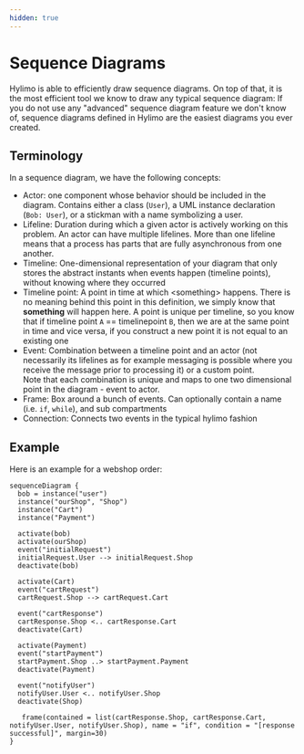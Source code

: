 ```yaml
---
hidden: true
---
```

# Sequence Diagrams

Hylimo is able to efficiently draw sequence diagrams.
On top of that, it is the most efficient tool we know to draw any typical sequence diagram:
If you do not use any "advanced" sequence diagram feature we don't know of, sequence diagrams defined in Hylimo are the easiest diagrams you ever created.

## Terminology

In a sequence diagram, we have the following concepts:
- Actor: one component whose behavior should be included in the diagram. Contains either a class (`User`), a UML instance declaration (`Bob: User`), or a stickman with a name symbolizing a user.
- Lifeline: Duration during which a given actor is actively working on this problem. An actor can have multiple lifelines. More than one lifeline means that a process has parts that are fully asynchronous from one another.
- Timeline: One-dimensional representation of your diagram that only stores the abstract instants when events happen (timeline points), without knowing where they occurred
- Timeline point: A point in time at which \<something\> happens. There is no meaning behind this point in this definition, we simply know that **something** will happen here. A point is unique per timeline, so you know that if timeline point `A` == timelinepoint `B`, then we are at the same point in time and vice versa, if you construct a new point it is not equal to an existing one
- Event: Combination between a timeline point and an actor (not necessarily its lifelines as for example messaging is possible where you receive the message prior to processing it) or a custom point.\
  Note that each combination is unique and maps to one two dimensional point in the diagram - event to actor.
- Frame: Box around a bunch of events. Can optionally contain a name (i.e. `if`, `while`), and sub compartments
- Connection: Connects two events in the typical hylimo fashion

## Example
Here is an example for a webshop order:

```hyl
sequenceDiagram {
  bob = instance("user")
  instance("ourShop", "Shop")
  instance("Cart")
  instance("Payment")

  activate(bob)
  activate(ourShop)
  event("initialRequest")
  initialRequest.User --> initialRequest.Shop
  deactivate(bob)

  activate(Cart)
  event("cartRequest")
  cartRequest.Shop --> cartRequest.Cart

  event("cartResponse")
  cartResponse.Shop <.. cartResponse.Cart
  deactivate(Cart)

  activate(Payment)
  event("startPayment")
  startPayment.Shop ..> startPayment.Payment
  deactivate(Payment)

  event("notifyUser")
  notifyUser.User <.. notifyUser.Shop
  deactivate(Shop)

   frame(contained = list(cartResponse.Shop, cartResponse.Cart, notifyUser.User, notifyUser.Shop), name = "if", condition = "[response successful]", margin=30)
}
```
